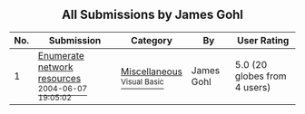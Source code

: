 ﻿<div align="center">

## All Submissions by James Gohl

</div>

No.  | Submission | Category | By   | User Rating
---- | ---------- | -------- | ---- | -----------
1 | [Enumerate network resources<br /><sup>2004-06-07 19:05:02</sup>](https://github.com/Planet-Source-Code/james-gohl-enumerate-network-resources__1-54243) | [Miscellaneous<br /><sup>Visual Basic</sup>](../ByCategory/miscellaneous__1-1.md) | James Gohl | 5.0 (20 globes from 4 users)
